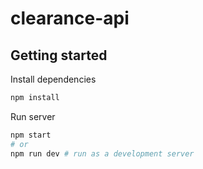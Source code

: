 # clearance-api

## Getting started
Install dependencies
```bash
npm install
```

Run server
```bash
npm start 
# or
npm run dev # run as a development server
```